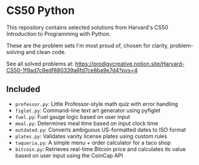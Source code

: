 # CS50 Python

This repository contains selected solutions from Harvard's CS50 Introduction to Programming with Python.

These are the problem sets I'm most proud of, chosen for clarity, problem-solving and clean code.

See all solved problems at:
https://prodigycreative.notion.site/Harvard-CS50-1f9ad7c8edf880339a6fd7ce8ba9e7d4?pvs=4

## Included
- `professor.py`: Little Professor-style math quiz with error handling
- `figlet.py`: Command-line text art generator using pyfiglet
- `fuel.py`: Fuel gauge logic based on user input
- `meal.py`: Determines meal time based on input clock time
- `outdated.py`: Converts ambiguous US-formatted dates to ISO format
- `plates.py`: Validates vanity license plates using custom rules
- `taqueria.py`: A simple menu + order calculator for a taco shop
- `bitcoin.py`: Retrieves real-time Bitcoin price and calculates its value based on user input using the CoinCap API

